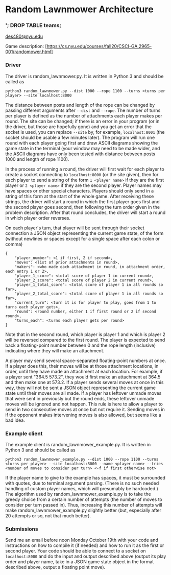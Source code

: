 # Random Lawnmower Architecture
### '; DROP TABLE teams;

des480@nyu.edu

Game description: [https://cs.nyu.edu/courses/fall20/CSCI-GA.2965-001/randomower.html]

### Driver

The driver is random_lawnmower.py. It is written in Python 3 and should be called as
```
python3 random_lawnmower.py --dist 1000 --rope 1100 --turns <turns per player> --site localhost:8000
```
The distance between posts and length of the rope can be changed by passing different arguments after `--dist` and `--rope`. The number of turns per player is defined as the number of attachments each player makes per round. The site can be changed; if there is an error in your program (or in the driver, but those are hopefully gone) and you get an error that the socket is used, you can replace `--site` by, for example, `localhost:8001` (the socket should be usable a few minutes later). The program will run one round with each player going first and draw ASCII diagrams showing the game state in the terminal (your window may need to be made wider, and the ASCII diagrams have only been tested with distance between posts 1000 and length of rope 1100).

In the process of running a round, the driver will first wait for each player to create a socket connecting to `localhost:8000` (or the site given), then for each player to send a string of the form `1 <player name>` if they are the first player or `2 <player name>` if they are the second player. Player names may have spaces or other special characters. Players should only send in a string of this form at the start of the whole game. After receiving these strings, the driver will start a round in which the first player goes first and the second player goes second, then following the turn order given in the problem description. After that round concludes, the driver will start a round in which player order reverses.

On each player's turn, that player will be sent through their socket connection a JSON object representing the current game state, of the form (without newlines or spaces except for a single space after each colon or comma)
```
{
    "player_number": <1 if first, 2 if second>,
    "moves": <list of prior attachments in round>,
    "makers": <who made each attachment in round, in attachment order, each entry 1 or 2>,
    "player_1_score": <total score of player 1 in current round>,
    "player_2_score": <total score of player 2 in current round>,
    "player_1_total_score": <total score of player 1 in all rounds so far>,
    "player_2_total_score": <total score of player 1 in all rounds so far>,
    "current_turn": <turn it is for player to play, goes from 1 to turns each player gets>,
    "round": <round number, either 1 if first round or 2 if second round>,
    "turns_each": <turns each player gets per round>
}
```
Note that in the second round, which player is player 1 and which is player 2 will be reversed compared to the first round. The player is expected to send back a floating-point number between 0 and the rope length (inclusive) indicating where they will make an attachment.

A player may send several space-separated floating-point numbers at once. If a player does this, their moves will be at those attachment locations, in order, until they have made an attachment at each location. For example, if a player sent "364.5 573.2", they would first make an attachment at 364.5 and then make one at 573.2. If a player sends several moves at once in this way, they will not be sent a JSON object representing the current game state until their moves are all made. If a player has leftover unmade moves that were sent in previously but the round ends, these leftover unmade moves will be ignored and not happen. This rule is here to allow a player to send in two consecutive moves at once but not require it. Sending moves in if the opponent makes intervening moves is also allowed, but seems like a bad idea.

### Example client

The example client is random_lawnmower_example.py. It is written in Python 3 and should be called as
```
python3 random_lawnmower_example.py --dist 1000 --rope 1100 --turns <turns per player> --site localhost:8000 --name <player name> --tries <number of moves to consider per turn> <-f if first otherwise not>
```
If the player name to give to the example has spaces, it must be surrounded with quotes, due to terminal argument parsing. (There is no such needed handling of custom player names, which will presumably be hardcoded.) The algorithm used by random_lawnmower_example.py is to take the greedy choice from a certain number of attempts (the number of moves to consider per turn passed in). Thus, increasing this number of attempts will make random_lawnmower_example.py slightly better (but, especially after 20 attempts or so, not that much better).

### Submissions

Send me an email before noon Monday October 19th with your code and instructions on how to compile it (if needed) and how to run it as the first or second player. Your code should be able to connect to a socket on `localhost:8000` and do the input and output described above (output its play order and player name, take in a JSON game state object in the format described above, output a floating point move).

